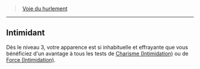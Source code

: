 ﻿---
!Generic
Id: barbarian_howling_hd.md#intimidant
ParentLink: barbarian_howling_hd.md#voie-du-hurlement
Name: Intimidant
ParentName: Voie du hurlement
NameLevel: 2
---
> [Voie du hurlement](hd_barbarian_howling.md)

---

## Intimidant

Dès le niveau 3, votre apparence est si inhabituelle et effrayante que vous bénéficiez d'un avantage à tous les tests de [Charisme (Intimidation)](hd_abilities_charisma_intimidation.md) ou de [Force (Intimidation)](hd_abilities_option_competences_associees_avec_differentes_caracteristiques.md).

